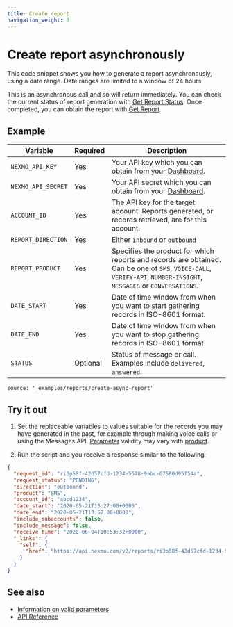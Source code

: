 ```yaml
---
title: Create report
navigation_weight: 3
---
```


# Create report asynchronously

This code snippet shows you how to generate a report asynchronously, using a date range. Date ranges are limited to a window of 24 hours.

This is an asynchronous call and so will return immediately. You can check the current status of report generation with [Get Report Status](/reports/code-snippets/get-report-status). Once completed, you can obtain the report with [Get Report](/reports/code-snippets/get-report).

## Example

Variable | Required | Description
----|----|----
`NEXMO_API_KEY` | Yes | Your API key which you can obtain from your [Dashboard](https://dashboard.nexmo.com/sign-in).
`NEXMO_API_SECRET` | Yes | Your API secret which you can obtain from your [Dashboard](https://dashboard.nexmo.com/sign-in).
`ACCOUNT_ID` | Yes | The API key for the target account. Reports generated, or records retrieved, are for this account.
`REPORT_DIRECTION` | Yes | Either `inbound` or `outbound`
`REPORT_PRODUCT` | Yes | Specifies the product for which reports and records are obtained. Can be one of `SMS`, `VOICE-CALL`, `VERIFY-API`, `NUMBER-INSIGHT`, `MESSAGES` or `CONVERSATIONS`.
`DATE_START` | Yes | Date of time window from when you want to start gathering records in ISO-8601 format.
`DATE_END` | Yes | Date of time window from when you want to stop gathering records in ISO-8601 format.
`STATUS` | Optional | Status of message or call. Examples include `delivered`, `answered`.

```code_snippets
source: '_examples/reports/create-async-report'
```

## Try it out

1. Set the replaceable variables to values suitable for the records you may have generated in the past, for example through making voice calls or using the Messages API. [Parameter](/reports/code-snippets/before-you-begin#parameters) validity may vary with [product](/reports/code-snippets/before-you-begin#product).

2. Run the script and you receive a response similar to the following:

```json
{
  "request_id": "ri3p58f-42d57cfd-1234-5678-9abc-67580d95f54a",
  "request_status": "PENDING",
  "direction": "outbound",
  "product": "SMS",
  "account_id": "abcd1234",
  "date_start": "2020-05-21T13:27:00+0000",
  "date_end": "2020-05-21T13:57:00+0000",
  "include_subaccounts": false,
  "include_message": false,
  "receive_time": "2020-06-04T10:53:32+0000",
  "_links": {
    "self": {
      "href": "https://api.nexmo.com/v2/reports/ri3p58f-42d57cfd-1234-5678-9abc-67580d95f54a"
    }
  }
}
```

## See also

* [Information on valid parameters](/reports/code-snippets/before-you-begin#parameters)
* [API Reference](/api/reports)
